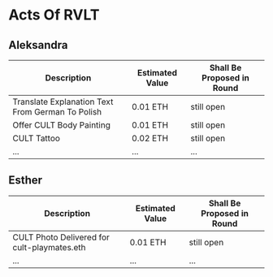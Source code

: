 # Acts Of RVLT

## Aleksandra
| Description | Estimated Value | Shall Be Proposed in Round|
|-------------|-------------|-------------|
| Translate Explanation Text From German To Polish | 0.01 ETH | still open |
| Offer CULT Body Painting | 0.01 ETH | still open |
| CULT Tattoo | 0.02 ETH | still open |
| ... | ... | ... |


## Esther 
| Description | Estimated Value | Shall Be Proposed in Round|
|-------------|-------------|-------------|
| CULT Photo Delivered for cult-playmates.eth | 0.01 ETH | still open |
| ... | ... | ... |
